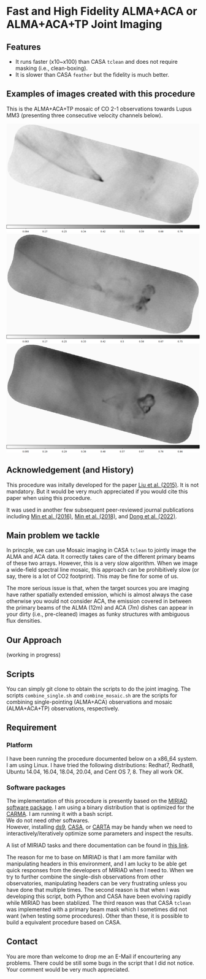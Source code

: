 # Fast and High Fidelity ALMA+ACA or ALMA+ACA+TP Joint Imaging

## Features

- It runs faster (x10~x100) than CASA `tclean` and does not require masking (i.e., clean-boxing).
- It is slower than CASA `feather` but the fidelity is much better.



## Examples of images created with this procedure

This is the ALMA+ACA+TP mosaic of CO 2-1 observations towards Lupus MM3 (presenting three consecutive velocity channels below).

![Lupus MM3](/figures/channel_Lupusmm3_3.png)
![Lupus MM3](/figures/channel_Lupusmm3_4.png)
![Lupus MM3](/figures/channel_Lupusmm3_5.png)



## Acknowledgement (and History)
This procedure was initally developed for the paper [Liu et al. (2015)](https://ui.adsabs.harvard.edu/abs/2015ApJ...804...37L/abstract). It is not mandatory. But it would be very much appreciated if you would cite this paper when using this procedure.  

It was used in another few subsequent peer-reviewed journal publications including [Min et al. (2016)](https://ui.adsabs.harvard.edu/abs/2016ApJ...824...99M/abstract), [Min et al. (2018)](https://ui.adsabs.harvard.edu/abs/2018ApJ...864..102M/abstract), and [Dong et al. (2022)](https://ui.adsabs.harvard.edu/abs/2022NatAs...6..331D/abstract).



## Main problem we tackle

In princple, we can use Mosaic imaging in CASA `tclean` to jointly image the ALMA and ACA data. It correctly takes care of the different primary beams of these two arrays. However, this is a very slow algorithm. When we image a wide-field spectral line mosaic, this approach can be prohibitively slow (or say, there is a lot of CO2 footprint). This may be fine for some of us.  

The more serious issue is that, when the target sources you are imaging have rather spatially extended emission, whichi is almost always the case otherwise you would not consider ACA, the emission covered in between the primary beams of the ALMA (12m) and ACA (7m) dishes can appear in your dirty (i.e., pre-cleaned) images as funky structures with ambiguous flux densities. 



## Our Approach

(working in progress)



## Scripts
You can simply git clone to obtain the scripts to do the joint imaging. The scripts `combine_single.sh` and `combine_mosaic.sh` are the scripts for combining single-pointing (ALMA+ACA) observations and mosaic (ALMA+ACA+TP) observations, respectively.



## Requirement

### Platform
I have been running the procedure documented below on a x86_64 system. I am using Linux. I have tried the following distributions: Redhat7, Redhat8, Ubuntu 14.04, 16.04, 18.04, 20.04, and Cent OS 7, 8. They all work OK.  

### Software packages
The implementation of this procedure is presently based on the [MIRIAD software package](https://www.astro.umd.edu/~teuben/miriad/). I am using a binary distribution that is optimized for the [CARMA](https://en.wikipedia.org/wiki/Combined_Array_for_Research_in_Millimeter-wave_Astronomy). 
I am running it with a bash script.  
We do not need other softwares.  
However, installing [ds9](https://sites.google.com/cfa.harvard.edu/saoimageds9), [CASA](https://casa.nrao.edu/), or [CARTA](https://cartavis.org/) may be handy when we need to interactively/iteratively optimize some parameters and inspect the results.

A list of MIRIAD tasks and there documentation can be found in [this link](https://www.atnf.csiro.au/computing/software/miriad/taskindex.html).  

The reason for me to base on MIRIAD is that I am more famiilar with manipulating headers in this environment, and I am lucky to be able get quick responses from the developers of MIRIAD when I need to. When we try to further combine the single-dish observations from other observatories, manipulating headers can be very frustrating unless you have done that multiple times. The second reason is that when I was developing this script, both Python and CASA have been evolving rapidly while MIRIAD has been stablized. The third reason was that CASA `tclean` was implemented with a primary beam mask which I sometimes did not want (when testing some procedures). Other than these, it is possible to build a equivalent procedure based on CASA.



## Contact
You are more than welcome to drop me an E-Mail if encourtering any problems. There could be still some bugs in the script that I did not notice. Your comment would be very much appreciated.

